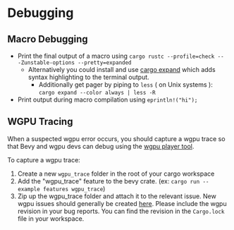 # Debugging

## Macro Debugging

* Print the final output of a macro using `cargo rustc --profile=check -- -Zunstable-options --pretty=expanded`
  * Alternatively you could install and use [cargo expand](https://github.com/dtolnay/cargo-expand) which adds syntax highlighting to the terminal output.
    * Additionally get pager by piping to `less` ( on Unix systems ): `cargo expand --color always | less -R`
* Print output during macro compilation using `eprintln!("hi");`

## WGPU Tracing

When a suspected wgpu error occurs, you should capture a wgpu trace so that Bevy and wgpu devs can debug using the [wgpu player tool](https://github.com/gfx-rs/wgpu/wiki/Debugging-wgpu-Applications#tracing-infrastructure).

To capture a wgpu trace:

1. Create a new `wgpu_trace` folder in the root of your cargo workspace
2. Add the "wgpu_trace" feature to the bevy crate. (ex: `cargo run --example features wgpu_trace`)
3. Zip up the wgpu_trace folder and attach it to the relevant issue. New wgpu issues should generally be created [here](https://github.com/gfx-rs/wgpu). Please include the wgpu revision in your bug reports. You can find the revision in the `Cargo.lock` file in your workspace.
